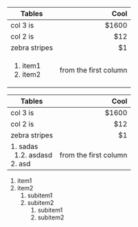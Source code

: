 | Tables                                |                  Cool |
|---------------------------------------|----------------------:|
| col 3 is                              |                 $1600 |
| col 2 is                              |                   $12 |
| zebra stripes                         |                    $1 |
| <ol><li>item1</li><li>item2</li></ol> | from the first column |

| Tables                                |                  Cool |
|---------------------------------------|----------------------:|
| col 3 is                              |                 $1600 |
| col 2 is                              |                   $12 |
| zebra stripes                         |                    $1 |
| 1. sadas <br> &nbsp;&nbsp;1.2. asdasd <br> 2. asd               | from the first column |


<ol style="list-style-type: decimal">
    <li>item1</li>
    <li>item2
        <ol style="list-style-type: decimal">
            <li>subitem1</li>
            <li>subitem2
                                <ol>
                                    <li>subitem1</li>
                                    <li>subitem2</li>
                                </ol></li>
        </li>
        </ol>
    </li>
</ol>